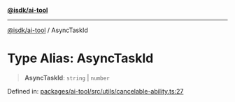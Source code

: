 [**@isdk/ai-tool**](../README.md)

***

[@isdk/ai-tool](../globals.md) / AsyncTaskId

# Type Alias: AsyncTaskId

> **AsyncTaskId**: `string` \| `number`

Defined in: [packages/ai-tool/src/utils/cancelable-ability.ts:27](https://github.com/isdk/ai-tool.js/blob/62dd65284e1c50d2e8546a14ae292154369bdb2c/src/utils/cancelable-ability.ts#L27)
